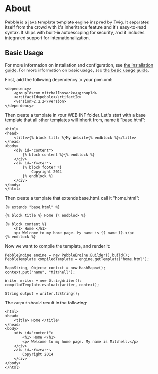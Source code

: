 # About
Pebble is a java template template engine inspired by [Twig](http://twig.sensiolabs.org/).
It separates itself from the crowd
with it's inheritance feature and it's easy-to-read syntax. It ships with built-in autoescaping for
security, and it includes integrated support for internationalization.

## Basic Usage
For more information on installation and configuration, see [the installation guide](documentation/guide/installation).
For more information on basic usage, see [the basic usage guide](documentation/guide/basic-usage).

First, add the following dependency to your pom.xml:
```
<dependency>
	<groupId>com.mitchellbosecke</groupId>
	<artifactId>pebble</artifactId>
	<version>2.2.2</version>
</dependency>
```

Then create a template in your WEB-INF folder. Let's start with a base template that all
other templates will inherit from, name it "base.html":
```
<html>
<head>
	<title>{% block title %}My Website{% endblock %}</title>
</head>
<body>
	<div id="content">
		{% block content %}{% endblock %}
	</div>
	<div id="footer">
		{% block footer %}
			Copyright 2014
		{% endblock %}
	</div>
</body>
</html>
```
Then create a template that extends base.html, call it "home.html":
```
{% extends "base.html" %}

{% block title %} Home {% endblock %}

{% block content %}
	<h1> Home </h1>
	<p> Welcome to my home page. My name is {{ name }}.</p>
{% endblock %}
```
Now we want to compile the template, and render it:
```
PebbleEngine engine = new PebbleEngine.Builder().build();
PebbleTemplate compiledTemplate = engine.getTemplate("home.html");

Map<String, Object> context = new HashMap<>();
context.put("name", "Mitchell");

Writer writer = new StringWriter();
compiledTemplate.evaluate(writer, context);

String output = writer.toString();
```
The output should result in the following:
```
<html>
<head>
	<title> Home </title>
</head>
<body>
	<div id="content">
		<h1> Home </h1>
	    <p> Welcome to my home page. My name is Mitchell.</p>
	</div>
	<div id="footer">
		Copyright 2014
	</div>
</body>
</html>
```
